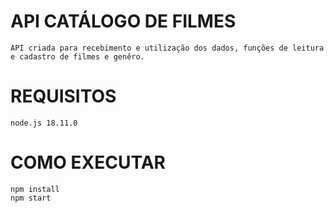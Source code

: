 # API CATÁLOGO DE FILMES
    API criada para recebimento e utilização dos dados, funções de leitura e cadastro de filmes e genêro.
# REQUISITOS
    node.js 18.11.0 
    
# COMO EXECUTAR
    npm install
    npm start
